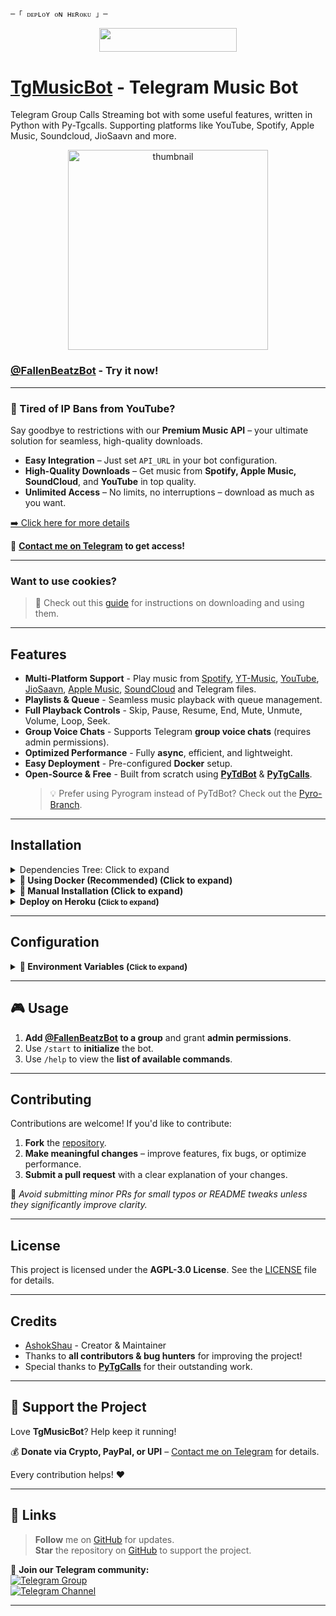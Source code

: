     ─「 ᴅᴇᴩʟᴏʏ ᴏɴ ʜᴇʀᴏᴋᴜ 」─
</h3>

<p align="center"><a href="https://dashboard.heroku.com/new?template=https://github.com/Kiwitaki/dk"> <img src="https://img.shields.io/badge/Deploy%20On%20Heroku-black?style=for-the-badge&logo=heroku" width="220" height="38.45"/></a></p>


# [TgMusicBot](https://github.com/AshokShau/TgMusicBot) - Telegram Music Bot

Telegram Group Calls Streaming bot with some useful features, written in Python with Py-Tgcalls.
Supporting platforms like YouTube, Spotify, Apple Music, Soundcloud, JioSaavn and more.

<p align="center">
   <img src="https://raw.githubusercontent.com/AshokShau/TgMusicBot/master/.github/images/thumb.png" alt="thumbnail" width="320" height="320">
</p>

### [@FallenBeatzBot](https://t.me/FallenBeatzBot) - Try it now!

---

### 🚫 Tired of IP Bans from YouTube?

Say goodbye to restrictions with our **Premium Music API** – your ultimate solution for seamless, high-quality
downloads.

- **Easy Integration** – Just set `API_URL` in your bot configuration.
- **High-Quality Downloads** – Get music from **Spotify, Apple Music, SoundCloud**, and **YouTube** in top quality.
- **Unlimited Access** – No limits, no interruptions – download as much as you want.

[➡️ Click here for more details](https://gist.github.com/AshokShau/7528cddc5b264035dee40523a44ff153)

📩 **[Contact me on Telegram](https://t.me/AshokShau) to get access!**

---

### Want to use cookies?

> 📘 Check out this [guide](https://github.com/AshokShau/TgMusicBot/blob/master/cookies/README.md) for instructions on
> downloading and using them.

---

## **Features**

- **Multi-Platform Support** - Play music
  from [Spotify](https://open.spotify.com), [YT-Music](https://music.youtube.com), [YouTube](https://www.youtube.com), [JioSaavn](https://jiosaavn.com), [Apple Music](https://music.apple.com), [SoundCloud](https://soundcloud.com)
  and Telegram files.
- **Playlists & Queue** - Seamless music playback with queue management.
- **Full Playback Controls** - Skip, Pause, Resume, End, Mute, Unmute, Volume, Loop, Seek.
- **Group Voice Chats** - Supports Telegram **group voice chats** (requires admin permissions).
- **Optimized Performance** - Fully **async**, efficient, and lightweight.
- **Easy Deployment** - Pre-configured **Docker** setup.
- **Open-Source & Free** - Built from scratch using **[PyTdBot](https://github.com/pytdbot/client)** & **[PyTgCalls](https://github.com/pytgcalls/pytgcalls)**.
  > 💡 Prefer using Pyrogram instead of PyTdBot? Check out
  the [Pyro-Branch](https://github.com/AshokShau/TgMusicBot/tree/pyro).

---

## **Installation**

<details> 
<summary>Dependencies Tree: Click to expand</summary>

```
tgmusicbot v1.1.7
├── aiofiles v24.1.0
├── apscheduler v3.11.0
│   └── tzlocal v5.3.1
├── cachetools v5.5.2
├── kurigram v2.2.0
│   ├── pyaes v1.6.1
│   └── pysocks v1.7.1
├── meval v2.5
├── motor v3.7.0
│   └── pymongo v4.12.0
│       └── dnspython v2.7.0
├── mutagen v1.47.0
├── ntgcalls v1.3.3
├── pillow v11.2.1
├── psutil v7.0.0
├── py-tgcalls v2.1.1
│   ├── aiohttp v3.11.16
│   │   ├── aiohappyeyeballs v2.6.1
│   │   ├── aiosignal v1.3.2
│   │   │   └── frozenlist v1.6.0
│   │   ├── attrs v25.3.0
│   │   ├── frozenlist v1.6.0
│   │   ├── multidict v6.4.3
│   │   ├── propcache v0.3.1
│   │   └── yarl v1.20.0
│   │       ├── idna v3.10
│   │       ├── multidict v6.4.3
│   │       └── propcache v0.3.1
│   ├── deprecation v2.1.0
│   │   └── packaging v24.2
│   └── ntgcalls v1.3.3
├── py-yt-search v0.2
│   └── httpx v0.28.1
│       ├── anyio v4.9.0
│       │   ├── idna v3.10
│       │   └── sniffio v1.3.1
│       ├── certifi v2025.1.31
│       ├── httpcore v1.0.8
│       │   ├── certifi v2025.1.31
│       │   └── h11 v0.14.0
│       └── idna v3.10
├── pycryptodome v3.22.0
├── pydantic v2.11.3
│   ├── annotated-types v0.7.0
│   ├── pydantic-core v2.33.1
│   │   └── typing-extensions v4.13.2
│   ├── typing-extensions v4.13.2
│   └── typing-inspection v0.4.0
│       └── typing-extensions v4.13.2
├── pytdbot v0.9.2
│   ├── aio-pika v9.5.5
│   │   ├── aiormq v6.8.1
│   │   │   ├── pamqp v3.3.0
│   │   │   └── yarl v1.20.0 (*)
│   │   ├── exceptiongroup v1.2.2
│   │   └── yarl v1.20.0 (*)
│   └── deepdiff v8.4.2
│       └── orderly-set v5.4.0
├── pytgcrypto v1.2.9.2
├── python-dotenv v1.1.0
├── pytz v2025.2
├── tdjson v1.8.47
├── ujson v5.10.0
└── yt-dlp v2025.3.31
```

</details>

<details>
<summary><strong>📌 Using Docker (Recommended) (Click to expand)</strong></summary>

> Check [here](https://docs.docker.com/get-docker/) for installation instructions.

1. Clone the repository:
   ```sh
   git clone https://github.com/AshokShau/TgMusicBot.git && cd TgMusicBot
   ```
2. Build the Docker image:
   ```sh
   docker build -t tgmusicbot .
   ```
3. Set up environment variables:
   ```sh
   cp sample.env .env && vi .env
   ```
4. Run the Docker container:
   ```sh
   docker run -d --name tgmusicbot --env-file .env tgmusicbot
   ```

</details>

<details>
<summary><strong>📌 Manual Installation (Click to expand)</strong></summary>

1.Update and Upgrade your system:

   ```sh
   sudo apt-get update && sudo apt-get upgrade -y
   ```

2.Install tmux to keep running your bot when you close the terminal by:

   ```sh
   sudo apt install tmux && tmux
   ```

3.Install required packages:

   ```sh
   sudo apt-get install git python3-pip ffmpeg -y && pip3 install uv
   ```

4.Clone the repository:

   ```sh
   git clone https://github.com/AshokShau/TgMusicBot.git && cd TgMusicBot
   ```

5.Create a virtual environment:

   ```sh
   uv venv
   ```

6.Activate the virtual environment:

- Windows: `.venv/Scripts/activate`
- Linux/Mac: `source .venv/bin/activate`

7.Install dependencies:

   ```sh
   uv pip install -e .
   ```

8.Set up environment variables:

   ```sh
   cp sample.env .env && vi .env
   ```

> Press `Ctrl+C` when you're done with editing env and `:wq` to save the environment variables.

9.Finally, run the bot by:

   ```sh
   tgmusicbot
   ```

> For getting out from tmux session: Press `Ctrl+b` and then `d`.

</details>

<details>
  <summary><strong>Deploy on Heroku (<small>Click to expand</small>)</strong></summary>
  <p align="center">
    <a href="https://heroku.com/deploy?template=https://github.com/AshokShau/TgMusicBot">
      <img src="https://img.shields.io/badge/Deploy%20On%20Heroku-black?style=for-the-badge&logo=heroku" width="220" height="38.45" alt="Deploy">
    </a>
  </p>
</details>

---

## **Configuration**

<details>
<summary><strong>📌 Environment Variables (<small>Click to expand</small>)</strong></summary>

### 🔑 Required Variables

- **API_ID** – Get from [my.telegram.org](https://my.telegram.org/apps)
- **API_HASH** – Get from [my.telegram.org](https://my.telegram.org/apps)
- **TOKEN** – Get from [@BotFather](https://t.me/BotFather)

### 🔗 String Sessions

- **STRING1** - Pyrogram String Session, STRING2 ... STRING10

> Get from [@StringFatherBot](https://t.me/StringFatherBot)

### 🛠️ Additional Configuration

- **OWNER_ID** – Your Telegram User ID
- **MONGO_URI** – Get from [MongoDB Cloud](https://cloud.mongodb.com)
- **API_URL** – Buy from [@AshokShau](https://t.me/AshokShau) (Spotify API for unlimited downloads)
- **API_KEY** – Required for API_URL
- **DOWNLOADS_DIR** – Directory for downloads and TDLib database
- **SUPPORT_GROUP** – Support Group Link
- **SUPPORT_CHANNEL** – Support Channel Link
- **IGNORE_BACKGROUND_UPDATES** – Ignore background updates
- **LOGGER_ID** – Log Group ID
- **AUTO_LEAVE** – Leave all chats for all userbot clients.

### 🎵 Music Download Options

- **PROXY_URL** – Optional; Proxy URL for yt-dlp
- **DEFAULT_SERVICE** – Default search platform (Options: `youtube`, `spotify`, `jiosaavn`)
- **DOWNLOADS_DIR** – Directory for downloads and TDLib database

### 🍪 Cookies

- **COOKIES_URL** – URLs for downloading cookies (More
  info [here](https://github.com/AshokShau/TgMusicBot/blob/master/cookies/README.md))

</details>

---

## **🎮 Usage**

1. **Add [@FallenBeatzBot](https://t.me/FallenBeatzBot) to a group** and grant **admin permissions**.
2. Use `/start` to **initialize** the bot.
3. Use `/help` to view the **list of available commands**.

---

## **Contributing**

Contributions are welcome! If you'd like to contribute:

1. **Fork** the [repository](https://github.com/AshokShau/TgMusicBot).
2. **Make meaningful changes** – improve features, fix bugs, or optimize performance.
3. **Submit a pull request** with a clear explanation of your changes.

🔹 _Avoid submitting minor PRs for small typos or README tweaks unless they significantly improve clarity._

---

## **License**

This project is licensed under the **AGPL-3.0 License**. See the [LICENSE](/LICENSE) file for details.

---

## **Credits**

- [AshokShau](https://github.com/AshokShau) - Creator & Maintainer
- Thanks to **all contributors & bug hunters** for improving the project!
- Special thanks to **[PyTgCalls](https://github.com/pytgcalls)** for their outstanding work.

---

## **💖 Support the Project**

Love **TgMusicBot**? Help keep it running!

💰 **Donate via Crypto, PayPal, or UPI** – [Contact me on Telegram](https://t.me/AshokShau) for details.

Every contribution helps! ❤️

---

## **🔗 Links**

> **Follow** me on [GitHub](https://github.com/AshokShau) for updates.  
> **Star** the repository on [GitHub](https://github.com/AshokShau/TgMusicBot) to support the project.

📢 **Join our Telegram community:**  
[![Telegram Group](https://img.shields.io/badge/Telegram%20Group-Join%20Now-blue?style=for-the-badge&logo=telegram&logoColor=white)](https://t.me/GuardxSupport)  
[![Telegram Channel](https://img.shields.io/badge/Telegram%20Channel-Join%20Now-blue?style=for-the-badge&logo=telegram&logoColor=white)](https://t.me/FallenProjects)

---
